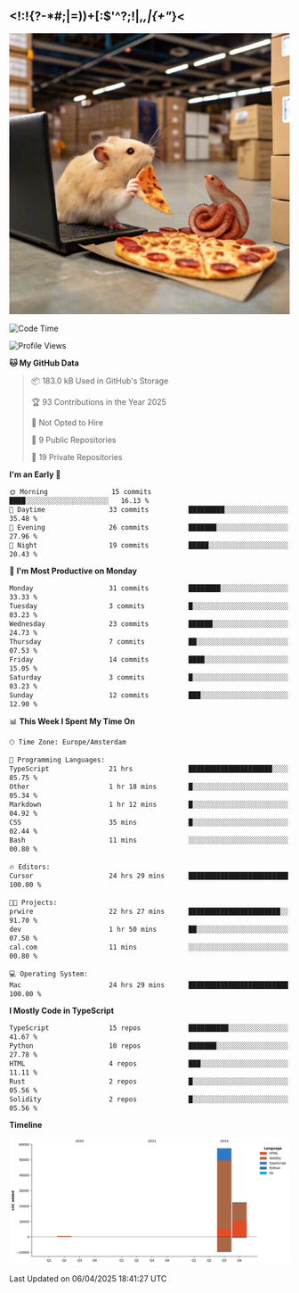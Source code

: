 ## <!:!{?-*#;|=))+[:$'^?;!|,_,|{\+"_}<

![hamster is coding in front of pc at warehouse. and then, squid eats the pizza](/public/image/0.gif)

<!--START_SECTION:waka-->
![Code Time](http://img.shields.io/badge/Code%20Time-189%20hrs%2023%20mins-blue)

![Profile Views](http://img.shields.io/badge/Profile%20Views-0-blue)

**🐱 My GitHub Data** 

> 📦 183.0 kB Used in GitHub's Storage 
 > 
> 🏆 93 Contributions in the Year 2025
 > 
> 🚫 Not Opted to Hire
 > 
> 📜 9 Public Repositories 
 > 
> 🔑 19 Private Repositories 
 > 
**I'm an Early 🐤** 

```text
🌞 Morning                15 commits          ████░░░░░░░░░░░░░░░░░░░░░   16.13 % 
🌆 Daytime                33 commits          █████████░░░░░░░░░░░░░░░░   35.48 % 
🌃 Evening                26 commits          ███████░░░░░░░░░░░░░░░░░░   27.96 % 
🌙 Night                  19 commits          █████░░░░░░░░░░░░░░░░░░░░   20.43 % 
```
📅 **I'm Most Productive on Monday** 

```text
Monday                   31 commits          ████████░░░░░░░░░░░░░░░░░   33.33 % 
Tuesday                  3 commits           █░░░░░░░░░░░░░░░░░░░░░░░░   03.23 % 
Wednesday                23 commits          ██████░░░░░░░░░░░░░░░░░░░   24.73 % 
Thursday                 7 commits           ██░░░░░░░░░░░░░░░░░░░░░░░   07.53 % 
Friday                   14 commits          ████░░░░░░░░░░░░░░░░░░░░░   15.05 % 
Saturday                 3 commits           █░░░░░░░░░░░░░░░░░░░░░░░░   03.23 % 
Sunday                   12 commits          ███░░░░░░░░░░░░░░░░░░░░░░   12.90 % 
```


📊 **This Week I Spent My Time On** 

```text
🕑︎ Time Zone: Europe/Amsterdam

💬 Programming Languages: 
TypeScript               21 hrs              █████████████████████░░░░   85.75 % 
Other                    1 hr 18 mins        █░░░░░░░░░░░░░░░░░░░░░░░░   05.34 % 
Markdown                 1 hr 12 mins        █░░░░░░░░░░░░░░░░░░░░░░░░   04.92 % 
CSS                      35 mins             █░░░░░░░░░░░░░░░░░░░░░░░░   02.44 % 
Bash                     11 mins             ░░░░░░░░░░░░░░░░░░░░░░░░░   00.80 % 

🔥 Editors: 
Cursor                   24 hrs 29 mins      █████████████████████████   100.00 % 

🐱‍💻 Projects: 
prwire                   22 hrs 27 mins      ███████████████████████░░   91.70 % 
dev                      1 hr 50 mins        ██░░░░░░░░░░░░░░░░░░░░░░░   07.50 % 
cal.com                  11 mins             ░░░░░░░░░░░░░░░░░░░░░░░░░   00.80 % 

💻 Operating System: 
Mac                      24 hrs 29 mins      █████████████████████████   100.00 % 
```

**I Mostly Code in TypeScript** 

```text
TypeScript               15 repos            ██████████░░░░░░░░░░░░░░░   41.67 % 
Python                   10 repos            ███████░░░░░░░░░░░░░░░░░░   27.78 % 
HTML                     4 repos             ███░░░░░░░░░░░░░░░░░░░░░░   11.11 % 
Rust                     2 repos             █░░░░░░░░░░░░░░░░░░░░░░░░   05.56 % 
Solidity                 2 repos             █░░░░░░░░░░░░░░░░░░░░░░░░   05.56 % 
```



**Timeline**

![Lines of Code chart](https://raw.githubusercontent.com/yosui/yosui/master/assets/bar_graph.png)


 Last Updated on 06/04/2025 18:41:27 UTC
<!--END_SECTION:waka-->
